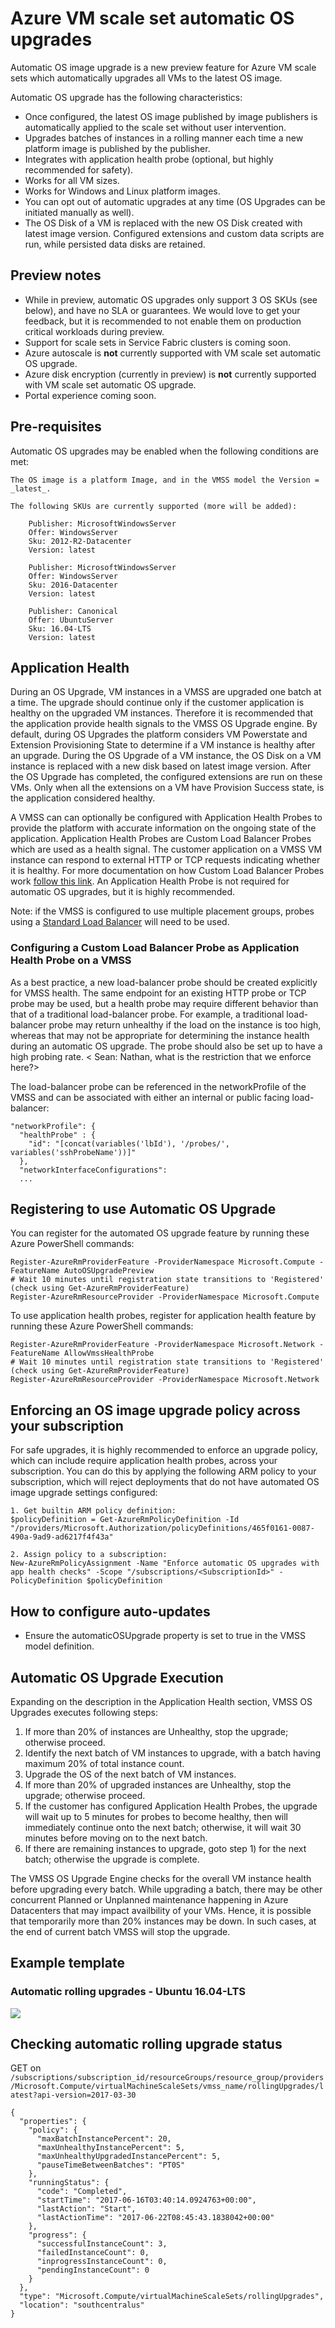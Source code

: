 # Azure VM scale set automatic OS upgrades

Automatic OS image upgrade is a new preview feature for Azure VM scale sets which automatically upgrades all VMs to the latest OS image.

Automatic OS upgrade has the following characteristics:
- Once configured, the latest OS image published by image publishers is automatically applied to the scale set without user intervention.
- Upgrades batches of instances in a rolling manner each time a new platform image is published by the publisher.
- Integrates with application health probe (optional, but highly recommended for safety).
- Works for all VM sizes.
- Works for Windows and Linux platform images.
- You can opt out of automatic upgrades at any time (OS Upgrades can be initiated manually as well).
- The OS Disk of a VM is replaced with the new OS Disk created with latest image version. Configured extensions and custom data scripts are run, while persisted data disks are retained.


## Preview notes 
- While in preview, automatic OS upgrades only support 3 OS SKUs (see below), and have no SLA or guarantees. We would love to get your feedback, but it is recommended to not enable them on production critical workloads during preview.
- Support for scale sets in Service Fabric clusters is coming soon.
- Azure autoscale is __not__ currently supported with VM scale set automatic OS upgrade.
- Azure disk encryption (currently in preview) is __not__ currently supported with VM scale set automatic OS upgrade.
- Portal experience coming soon.

## Pre-requisites
Automatic OS upgrades may be enabled when the following conditions are met:

	The OS image is a platform Image, and in the VMSS model the Version = _latest_.
    
    The following SKUs are currently supported (more will be added):
	
		Publisher: MicrosoftWindowsServer
		Offer: WindowsServer
		Sku: 2012-R2-Datacenter
		Version: latest
		
		Publisher: MicrosoftWindowsServer
		Offer: WindowsServer
		Sku: 2016-Datacenter
		Version: latest

		Publisher: Canonical
		Offer: UbuntuServer
		Sku: 16.04-LTS
		Version: latest


## Application Health

During an OS Upgrade, VM instances in a VMSS are upgraded one batch at a time. The upgrade should continue only if the customer application is healthy on the upgraded VM instances. Therefore it is recommended that the application provide health signals to the VMSS OS Upgrade engine. By default, during OS Upgrades the platform considers VM Powerstate and Extension Provisioning State to determine if a VM instance is healthy after an upgrade. During the OS Upgrade of a VM instance, the OS Disk on a VM instance is replaced with a new disk based on latest image version. After the OS Upgrade has completed, the configured extensions are run on these VMs. Only when all the extensions on a VM have Provision Success state, is the application considered healthy. 

A VMSS can can optionally be configured with Application Health Probes to provide the platform with accurate information on the ongoing state of the application. Application Health Probes are Custom Load Balancer Probes which are used as a health signal. The customer application on a VMSS VM instance can respond to external HTTP or TCP requests indicating whether it is healthy. For more documentation on how Custom Load Balancer Probes work <a href='https://docs.microsoft.com/en-us/azure/load-balancer/load-balancer-custom-probe-overview'>follow this link</a>. An Application Health Probe is not required for automatic OS upgrades, but it is highly recommended.

Note: if the VMSS is configured to use multiple placement groups, probes using a <a href='https://docs.microsoft.com/en-us/azure/load-balancer/load-balancer-standard-overview'>Standard Load Balancer</a> will need to be used.

### Configuring a Custom Load Balancer Probe as Application Health Probe on a VMSS


As a best practice, a new load-balancer probe should be created explicitly for VMSS health. The same endpoint for an existing HTTP probe or TCP probe may be used, but a health probe may require different behavior than that of a traditional load-balancer probe. For example, a traditional load-balancer probe may return unhealthy if the load on the instance is too high, whereas that may not be appropriate for determining the instance health during an automatic OS upgrade. The probe should also be set up to have a high probing rate. < Sean: Nathan, what is the restriction that we enforce here?>

The load-balancer probe can be referenced in the networkProfile of the VMSS and can be associated with either an internal or public facing load-balancer:
```
"networkProfile": {
  "healthProbe" : {
    "id": "[concat(variables('lbId'), '/probes/', variables('sshProbeName'))]"
  },
  "networkInterfaceConfigurations":
  ...
```
### 

## Registering to use Automatic OS Upgrade
You can register for the automated OS upgrade feature by running these Azure PowerShell commands:

```
Register-AzureRmProviderFeature -ProviderNamespace Microsoft.Compute -FeatureName AutoOSUpgradePreview
# Wait 10 minutes until registration state transitions to 'Registered' (check using Get-AzureRmProviderFeature)
Register-AzureRmResourceProvider -ProviderNamespace Microsoft.Compute
```

To use application health probes, register for application health feature by running these Azure PowerShell commands:

```
Register-AzureRmProviderFeature -ProviderNamespace Microsoft.Network -FeatureName AllowVmssHealthProbe
# Wait 10 minutes until registration state transitions to 'Registered' (check using Get-AzureRmProviderFeature)
Register-AzureRmResourceProvider -ProviderNamespace Microsoft.Network
```

## Enforcing an OS image upgrade policy across your subscription
For safe upgrades, it is highly recommended to enforce an upgrade policy, which can include require application health probes, across your subscription. You can do this by applying the following ARM policy to your subscription, which will reject deployments that do not have automated OS image upgrade settings configured:
```
1. Get builtin ARM policy definition: 
$policyDefinition = Get-AzureRmPolicyDefinition -Id "/providers/Microsoft.Authorization/policyDefinitions/465f0161-0087-490a-9ad9-ad6217f4f43a"

2. Assign policy to a subscription: 
New-AzureRmPolicyAssignment -Name "Enforce automatic OS upgrades with app health checks" -Scope "/subscriptions/<SubscriptionId>" -PolicyDefinition $policyDefinition

```

## How to configure auto-updates

- Ensure the automaticOSUpgrade property is set to true in the VMSS model definition. 

## Automatic OS Upgrade Execution

Expanding on the description in the Application Health section, VMSS OS Upgrades executes following steps:

1) If more than 20% of instances are Unhealthy, stop the upgrade; otherwise proceed.
2) Identify the next batch of VM instances to upgrade, with a batch having maximum 20% of total instance count.
3) Upgrade the OS of the next batch of VM instances.
4) If more than 20% of upgraded instances are Unhealthy, stop the upgrade; otherwise proceed.
5) If the customer has configured Application Health Probes, the upgrade will wait up to 5 minutes for probes to become healthy, then will immediately continue onto the next batch; otherwise, it will wait 30 minutes before moving on to the next batch.
6) If there are remaining instances to upgrade, goto step 1) for the next batch; otherwise the upgrade is complete.

The VMSS OS Upgrade Engine checks for the overall VM instance health before upgrading every batch. While upgrading a batch, there may be other concurrent Planned or Unplanned maintenance happening in Azure Datacenters that may impact availbility of your VMs. Hence, it is possible that temporarily more than 20% instances may be down. In such cases, at the end of current batch VMSS will stop the upgrade.

## Example template

### Automatic rolling upgrades - Ubuntu 16.04-LTS

<a href="https://portal.azure.com/#create/Microsoft.Template/uri/https%3A%2F%2Fraw.githubusercontent.com%2FAzure%2Fvm-scale-sets%2Fmaster%2Fpreview%2Fupgrade%2Fautoupdate.json" target="_blank">
    <img src="http://azuredeploy.net/deploybutton.png"/>
</a>

## Checking automatic rolling upgrade status

GET on `/subscriptions/subscription_id/resourceGroups/resource_group/providers/Microsoft.Compute/virtualMachineScaleSets/vmss_name/rollingUpgrades/latest?api-version=2017-03-30`

```
{
  "properties": {
    "policy": {
      "maxBatchInstancePercent": 20,
      "maxUnhealthyInstancePercent": 5,
      "maxUnhealthyUpgradedInstancePercent": 5,
      "pauseTimeBetweenBatches": "PT0S"
    },
    "runningStatus": {
      "code": "Completed",
      "startTime": "2017-06-16T03:40:14.0924763+00:00",
      "lastAction": "Start",
      "lastActionTime": "2017-06-22T08:45:43.1838042+00:00"
    },
    "progress": {
      "successfulInstanceCount": 3,
      "failedInstanceCount": 0,
      "inprogressInstanceCount": 0,
      "pendingInstanceCount": 0
    }
  },
  "type": "Microsoft.Compute/virtualMachineScaleSets/rollingUpgrades",
  "location": "southcentralus"
}
```
